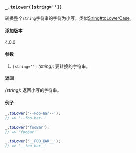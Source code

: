 ### `_.toLower([string=''])`[​](#_tolowerstring "_tolowerstring的直接链接")

转换整个`string`字符串的字符为小写，类似[String#toLowerCase](https://mdn.io/toLowerCase)。

#### 添加版本

4.0.0

#### 参数

1.  `[string='']` _(string)_: 要转换的字符串。

#### 返回

_(string)_: 返回小写的字符串。

#### 例子

```js
_.toLower('--Foo-Bar--');
// => '--foo-bar--'
 
_.toLower('fooBar');
// => 'foobar'
 
_.toLower('__FOO_BAR__');
// => '__foo_bar__'

```